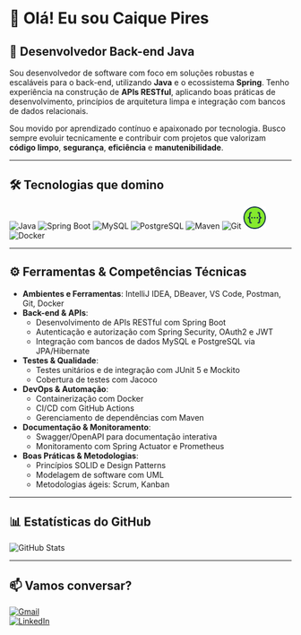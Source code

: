 # 👋 Olá! Eu sou Caique Pires

## 💼 Desenvolvedor Back-end Java

Sou desenvolvedor de software com foco em soluções robustas e escaláveis para o back-end, utilizando **Java** e o ecossistema **Spring**. Tenho experiência na construção de **APIs RESTful**, aplicando boas práticas de desenvolvimento, princípios de arquitetura limpa e integração com bancos de dados relacionais.

Sou movido por aprendizado contínuo e apaixonado por tecnologia. Busco sempre evoluir tecnicamente e contribuir com projetos que valorizam **código limpo**, **segurança**, **eficiência** e **manutenibilidade**.

---

## 🛠️ Tecnologias que domino

<p align="left">
  <img src="https://cdn.jsdelivr.net/gh/devicons/devicon/icons/java/java-original.svg" width="40" height="40" alt="Java"/>
  <img src="https://cdn.jsdelivr.net/gh/devicons/devicon/icons/spring/spring-original.svg" width="40" height="40" alt="Spring Boot"/>
  <img src="https://cdn.jsdelivr.net/gh/devicons/devicon/icons/mysql/mysql-original.svg" width="40" height="40" alt="MySQL"/>
  <img src="https://cdn.jsdelivr.net/gh/devicons/devicon/icons/postgresql/postgresql-original.svg" width="40" height="40" alt="PostgreSQL"/>
  <img src="https://cdn.jsdelivr.net/gh/devicons/devicon/icons/maven/maven-original.svg" width="40" height="40" alt="Maven"/>
  <img src="https://cdn.jsdelivr.net/gh/devicons/devicon/icons/git/git-original.svg" width="40" height="40" alt="Git"/>
  <img src="https://raw.githubusercontent.com/devicons/devicon/master/icons/swagger/swagger-original.svg" width="40" height="40" alt="Swagger"/>
  <img src="https://cdn.jsdelivr.net/gh/devicons/devicon/icons/docker/docker-original.svg" width="50" height="50" alt="Docker"/>
</p>

---

## ⚙️ Ferramentas & Competências Técnicas

- **Ambientes e Ferramentas**: IntelliJ IDEA, DBeaver, VS Code, Postman, Git, Docker  
- **Back-end & APIs**:
  - Desenvolvimento de APIs RESTful com Spring Boot  
  - Autenticação e autorização com Spring Security, OAuth2 e JWT  
  - Integração com bancos de dados MySQL e PostgreSQL via JPA/Hibernate  
- **Testes & Qualidade**:
  - Testes unitários e de integração com JUnit 5 e Mockito  
  - Cobertura de testes com Jacoco  
- **DevOps & Automação**:
  - Containerização com Docker  
  - CI/CD com GitHub Actions  
  - Gerenciamento de dependências com Maven  
- **Documentação & Monitoramento**:
  - Swagger/OpenAPI para documentação interativa  
  - Monitoramento com Spring Actuator e Prometheus  
- **Boas Práticas & Metodologias**:
  - Princípios SOLID e Design Patterns  
  - Modelagem de software com UML  
  - Metodologias ágeis: Scrum, Kanban  

---

## 📊 Estatísticas do GitHub

![GitHub Stats](https://github-readme-stats.vercel.app/api?username=caiquepirs&show_icons=true&theme=radical)

---

## 📫 Vamos conversar?

[![Gmail](https://img.shields.io/badge/Email-Gmail-red?style=flat&logo=gmail)](mailto:pirescaiq@gmail.com)  
[![LinkedIn](https://img.shields.io/badge/LinkedIn-LinkedIn-blue?style=flat&logo=linkedin)](https://www.linkedin.com/in/caique-pires-8843aa332)



